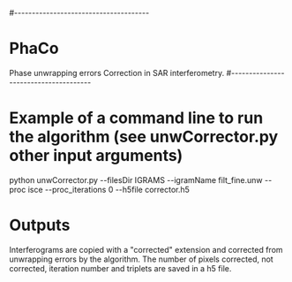 #--------------------------------------
# PhaCo
Phase unwrapping errors Correction in SAR interferometry.
#--------------------------------------

# Example of a command line to run the algorithm (see unwCorrector.py other input arguments)
python unwCorrector.py --filesDir IGRAMS --igramName filt_fine.unw --proc isce --proc_iterations 0 --h5file corrector.h5

# Outputs
Interferograms are copied with a "corrected" extension and corrected from unwrapping errors by the algorithm.
The number of pixels corrected, not corrected, iteration number and triplets are saved in a h5 file.

